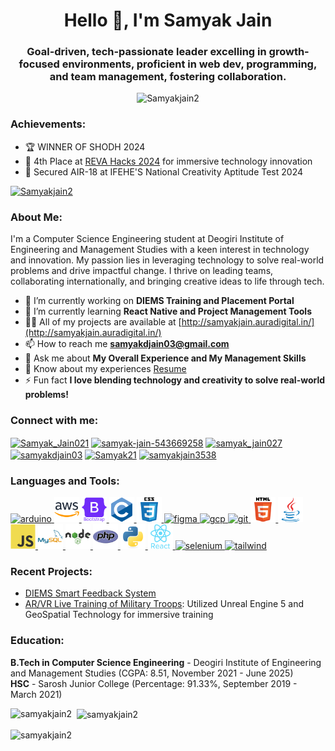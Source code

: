 <h1 align="center">Hello 👋, I'm Samyak Jain</h1>
<h3 align="center">Goal-driven, tech-passionate leader excelling in growth-focused environments, proficient in web dev, programming, and team management, fostering collaboration.</h3>

<p align="center"> <img src="https://komarev.com/ghpvc/?username=Samyakjain2&label=Profile%20views&color=0e75b6&style=flat" alt="Samyakjain2" /> </p>

<h3 align="left">Achievements:</h3>
<ul>
  <li>🏆 WINNER OF SHODH 2024</li>
  <li>🏅 4th Place at <a href="https://www.revahacks.com/">REVA Hacks 2024</a> for immersive technology innovation</li>
  <li>📜 Secured AIR-18 at IFEHE'S National Creativity Aptitude Test 2024</li
  <li></li>                                                
</ul>

<p align="left"> <a href="https://github.com/ryo-ma/github-profile-trophy">
  <img src="https://github-profile-trophy.vercel.app/?username=Samyakjain2" alt="Samyakjain2"/></a>
</p>

<h3 align="left">About Me:</h3>
<p>
  I'm a Computer Science Engineering student at Deogiri Institute of Engineering and Management Studies with a keen interest in technology and innovation. My passion lies in leveraging technology to solve real-world problems and drive impactful change. I thrive on leading teams, collaborating internationally, and bringing creative ideas to life through tech.
</p>

- 🔭 I’m currently working on **DIEMS Training and Placement Portal**
- 🌱 I’m currently learning **React Native and Project Management Tools**
- 👨‍💻 All of my projects are available at [http://samyakjain.auradigital.in/](http://samyakjain.auradigital.in/)
- 📫 How to reach me **samyakdjain03@gmail.com**
- 💬 Ask me about **My Overall Experience and My Management Skills**
- 📄 Know about my experiences [Resume](https://drive.google.com/file/d/1bA983TjgZY4goc_EVQVj4c9j1j-5Ygnk/view?usp=sharing)
- ⚡ Fun fact **I love blending technology and creativity to solve real-world problems!**
  
<h3 align="left">Connect with me:</h3>
<p align="left">
  <a href="https://twitter.com/Samyak_Jain021?t=VUM3g9ZwFH2OMc1ceyIFZg&s=09" target="blank"><img align="center" src="https://raw.githubusercontent.com/rahuldkjain/github-profile-readme-generator/master/src/images/icons/Social/twitter.svg" alt="Samyak_Jain021" height="30" width="40" /></a>
  <a href="https://linkedin.com/in/samyak-jain-543669258" target="blank"><img align="center" src="https://raw.githubusercontent.com/rahuldkjain/github-profile-readme-generator/master/src/images/icons/Social/linked-in-alt.svg" alt="samyak-jain-543669258" height="30" width="40" /></a>
  <a href="https://www.instagram.com/samyak_jain027?igsh=dXk3ZXRicG1mc25z" target="blank"><img align="center" src="https://raw.githubusercontent.com/rahuldkjain/github-profile-readme-generator/master/src/images/icons/Social/instagram.svg" alt="samyak_jain027" height="30" width="40" /></a>
  <a href="https://www.hackerrank.com/profile/samyakdjain03" target="blank"><img align="center" src="https://raw.githubusercontent.com/rahuldkjain/github-profile-readme-generator/master/src/images/icons/Social/hackerrank.svg" alt="samyakdjain03" height="30" width="40" /></a>
  <a href="https://leetcode.com/u/Samyak21/" target="blank"><img align="center" src="https://raw.githubusercontent.com/rahuldkjain/github-profile-readme-generator/master/src/images/icons/Social/leet-code.svg" alt="Samyak21" height="30" width="40" /></a>
  <a href="https://discord.gg/samyakjain3538" target="_blank"><img align="center" src="https://raw.githubusercontent.com/rahuldkjain/github-profile-readme-generator/master/src/images/icons/Social/discord.svg" alt="samyakjain3538" height="30" width="40" /></a>
</p>

<h3 align="left">Languages and Tools:</h3>
<p align="left"> 
  <a href="https://www.arduino.cc/" target="_blank" rel="noreferrer"> <img src="https://cdn.worldvectorlogo.com/logos/arduino-1.svg" alt="arduino" width="40" height="40"/> </a>
  <a href="https://aws.amazon.com" target="_blank" rel="noreferrer"> <img src="https://raw.githubusercontent.com/devicons/devicon/master/icons/amazonwebservices/amazonwebservices-original-wordmark.svg" alt="aws" width="40" height="40"/> </a>
  <a href="https://getbootstrap.com" target="_blank" rel="noreferrer"> <img src="https://raw.githubusercontent.com/devicons/devicon/master/icons/bootstrap/bootstrap-plain-wordmark.svg" alt="bootstrap" width="40" height="40"/> </a>
  <a href="https://www.cprogramming.com/" target="_blank" rel="noreferrer"> <img src="https://raw.githubusercontent.com/devicons/devicon/master/icons/c/c-original.svg" alt="c" width="40" height="40"/> </a> 
  <a href="https://www.w3schools.com/css/" target="_blank" rel="noreferrer"> <img src="https://raw.githubusercontent.com/devicons/devicon/master/icons/css3/css3-original-wordmark.svg" alt="css3" width="40" height="40"/> </a>
  <a href="https://www.figma.com/" target="_blank" rel="noreferrer"> <img src="https://www.vectorlogo.zone/logos/figma/figma-icon.svg" alt="figma" width="40" height="40"/> </a> 
  <a href="https://cloud.google.com" target="_blank" rel="noreferrer"> <img src="https://www.vectorlogo.zone/logos/google_cloud/google_cloud-icon.svg" alt="gcp" width="40" height="40"/> </a> <a href="https://git-scm.com/" target="_blank" rel="noreferrer"> <img src="https://www.vectorlogo.zone/logos/git-scm/git-scm-icon.svg" alt="git" width="40" height="40"/> </a> 
  <a href="https://www.w3.org/html/" target="_blank" rel="noreferrer"> <img src="https://raw.githubusercontent.com/devicons/devicon/master/icons/html5/html5-original-wordmark.svg" alt="html5" width="40" height="40"/> </a> 
  <a href="https://www.java.com" target="_blank" rel="noreferrer"> <img src="https://raw.githubusercontent.com/devicons/devicon/master/icons/java/java-original.svg" alt="java" width="40" height="40"/> </a> 
  <a href="https://developer.mozilla.org/en-US/docs/Web/JavaScript" target="_blank" rel="noreferrer"> <img src="https://raw.githubusercontent.com/devicons/devicon/master/icons/javascript/javascript-original.svg" alt="javascript" width="40" height="40"/> </a> 
  <a href="https://www.mysql.com/" target="_blank" rel="noreferrer"> <img src="https://raw.githubusercontent.com/devicons/devicon/master/icons/mysql/mysql-original-wordmark.svg" alt="mysql" width="40" height="40"/> </a> 
  <a href="https://nodejs.org" target="_blank" rel="noreferrer"> <img src="https://raw.githubusercontent.com/devicons/devicon/master/icons/nodejs/nodejs-original-wordmark.svg" alt="nodejs" width="40" height="40"/> </a>
  <a href="https://www.php.net" target="_blank" rel="noreferrer"> <img src="https://raw.githubusercontent.com/devicons/devicon/master/icons/php/php-original.svg" alt="php" width="40" height="40"/> </a> 
  <a href="https://www.python.org" target="_blank" rel="noreferrer"> <img src="https://raw.githubusercontent.com/devicons/devicon/master/icons/python/python-original.svg" alt="python" width="40" height="40"/> </a> 
  <a href="https://reactjs.org/" target="_blank" rel="noreferrer"> <img src="https://raw.githubusercontent.com/devicons/devicon/master/icons/react/react-original-wordmark.svg" alt="react" width="40" height="40"/> </a> 
  <a href="https://www.selenium.dev" target="_blank" rel="noreferrer"> <img src="https://raw.githubusercontent.com/detain/svg-logos/780f25886640cef088af994181646db2f6b1a3f8/svg/selenium-logo.svg" alt="selenium" width="40" height="40"/> </a> 
  <a href="https://tailwindcss.com/" target="_blank" rel="noreferrer"> <img src="https://www.vectorlogo.zone/logos/tailwindcss/tailwindcss-icon.svg" alt="tailwind" width="40" height="40"/> </a> 
</p>

<h3 align="left">Recent Projects:</h3>
<ul>
  <li><a href="https://github.com/TabishKhan24/newminiproject">DIEMS Smart Feedback System</a></li>
  <li><a href="https://github.com/sanika391/AR-VR-Military-Training">AR/VR Live Training of Military Troops</a>: Utilized Unreal Engine 5 and GeoSpatial Technology for immersive training</li>
</ul>

<h3 align="left">Education:</h3>
<p>
  <b>B.Tech in Computer Science Engineering</b> - Deogiri Institute of Engineering and Management Studies (CGPA: 8.51, November 2021 - June 2025) <br>
  <b>HSC</b> - Sarosh Junior College (Percentage: 91.33%, September 2019 - March 2021)
</p>

<p>
  <img align="left" src="https://github-readme-stats.vercel.app/api/top-langs?username=samyakjain2&show_icons=true&locale=en&layout=compact" alt="samyakjain2" />
</p>

<p>&nbsp;
  <img align="center" src="https://github-readme-stats.vercel.app/api?username=samyakjain2&show_icons=true&locale=en" alt="samyakjain2" />
</p>

<p>
  <img align="center" src="https://github-readme-streak-stats.herokuapp.com/?user=samyakjain2&" alt="samyakjain2" />
</p>
